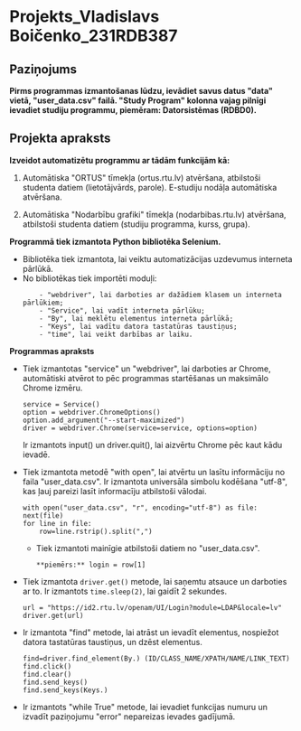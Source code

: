 # Projekts_Vladislavs Boičenko_231RDB387

## Paziņojums
**Pirms programmas izmantošanas lūdzu, ievādiet savus datus "data" vietā, "user_data.csv" failā. "Study Program" kolonna vajag pilnīgi ievadiet studiju programmu, piemēram: Datorsistēmas (RDBD0).**

## Projekta apraksts
**Izveidot automatizētu programmu ar tādām funkcijām kā:**
  1) Automātiska "ORTUS" tīmekļa (ortus.rtu.lv) atvēršana, atbilstoši studenta datiem (lietotājvārds, parole). E-studiju nodāļa automātiska atvēršana.

  2) Automātiska "Nodarbību grafiki" tīmekļa (nodarbibas.rtu.lv) atvēršana, atbilstoši studenta datiem (studiju programma, kurss, grupa).

**Programmā tiek izmantota Python bibliotēka Selenium.**
  - Bibliotēka tiek izmantota, lai veiktu automatizācijas uzdevumus interneta pārlūkā.
  - No bibliotēkas tiek importēti moduļi:
    ```
        - "webdriver", lai darboties ar dažādiem klasem un interneta pārlūkiem;
        - "Service", lai vadīt interneta pārlūku;
        - "By", lai meklētu elementus interneta pārlūkā;
        - "Keys", lai vadītu datora tastatūras taustiņus;
        - "time", lai veikt darbības ar laiku.
    ```
**Programmas apraksts**
  - Tiek izmantotas "service" un "webdriver", lai darboties ar Chrome, automātiski atvērot to pēc programmas startēšanas un maksimālo Chrome izmēru.
    ```
    service = Service()
    option = webdriver.ChromeOptions()
    option.add_argument("--start-maximized")
    driver = webdriver.Chrome(service=service, options=option)
    ```
    Ir izmantots input() un driver.quit(), lai aizvērtu Chrome pēc kaut kādu ievadē.

  - Tiek izmantota metodē "with open", lai atvērtu un lasītu informāciju no faila "user_data.csv". Ir izmantota universāla simbolu kodēšana "utf-8", kas ļauj pareizi lasīt informacīju atbilstoši vālodai.
    ```
    with open("user_data.csv", "r", encoding="utf-8") as file:
    next(file)
    for line in file:
        row=line.rstrip().split(",")
    ```
    - Tiek izmantoti mainīgie atbilstoši datiem no "user_data.csv".
      ```
      **piemērs:** login = row[1]
      ```
  - Tiek izmantota `driver.get()` metode, lai saņemtu atsauce un darboties ar to. Ir izmantots `time.sleep(2)`, lai gaidīt 2 sekundes.
    ```
    url = "https://id2.rtu.lv/openam/UI/Login?module=LDAP&locale=lv"
    driver.get(url)
    ```
  - Ir izmantota "find" metode, lai atrāst un ievadīt elementus, nospiežot datora tastatūras taustiņus, un dzēst elementus.
    ```
    find=driver.find_element(By.) (ID/CLASS_NAME/XPATH/NAME/LINK_TEXT)
    find.click()
    find.clear()
    find.send_keys()
    find.send_keys(Keys.)
    ```
  - Ir izmantots "while True" metode, lai ievadiet funkcijas numuru un izvadīt paziņojumu "error" nepareizas ievades gadījumā.







